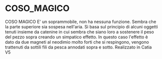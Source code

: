 # COSO_MAGICO
COSO MAGICO
E' un soprammobile, non ha nessuna funzione.
Sembra che la parte superiore sia sospesa nell'aria.
Si basa sul principio di alcuni oggetti tenuti insieme da catenine in cui sembra che siano loro a sostenere il peso del pezzo sopra creando un simpatico effetto.
In questo caso l'effetto è dato da due magneti al neodimio molto forti che si respingono, vengono trattenuti da sottili fili da pesca annodati sopra e sotto.
Realizzato in Catia V5
